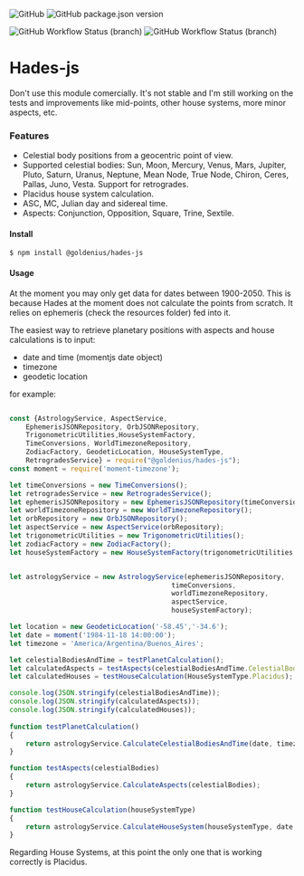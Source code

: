 ![GitHub](https://img.shields.io/github/license/magicalmysticalcat/hades-js?style=flat-square)
![GitHub package.json version](https://img.shields.io/github/package-json/v/magicalmysticalcat/hades-js)

![GitHub Workflow Status (branch)](https://img.shields.io/github/workflow/status/magicalmysticalcat/hades-js/implementation%20tests%20(master)/master?label=integration%20tests%20%28master%29&style=flat-square)
![GitHub Workflow Status (branch)](https://img.shields.io/github/workflow/status/magicalmysticalcat/hades-js/unit%20tests%20(master)/master?label=unit%20tests%20%28master%29&style=flat-square)

# Hades-js

Don't use this module comercially. It's not stable and I'm still working on the tests and improvements like mid-points, other house systems, more minor aspects, etc.

### Features

- Celestial body positions from a geocentric point of view.
- Supported celestial bodies: Sun, Moon, Mercury, Venus, Mars, Jupiter, Pluto, Saturn, Uranus, Neptune,
  Mean Node, True Node, Chiron, Ceres, Pallas, Juno, Vesta. Support for retrogrades.
- Placidus house system calculation.
- ASC, MC, Julian day and sidereal time.
- Aspects: Conjunction, Opposition, Square, Trine, Sextile.

#### Install

`$ npm install @goldenius/hades-js`

#### Usage

At the moment you may only get data for dates between 1900-2050. This is because Hades at the moment does not calculate the points from scratch. It relies on ephemeris (check the resources folder) fed into it.

The easiest way to retrieve planetary positions with aspects and house calculations is to input:
- date and time (momentjs date object)
- timezone
- geodetic location

for example:
```javascript

const {AstrologyService, AspectService, 
    EphemerisJSONRepository, OrbJSONRepository, 
    TrigonometricUtilities,HouseSystemFactory,
    TimeConversions, WorldTimezoneRepository, 
    ZodiacFactory, GeodeticLocation, HouseSystemType,
    RetrogradesService} = require("@goldenius/hades-js");
const moment = require('moment-timezone');

let timeConversions = new TimeConversions();
let retrogradesService = new RetrogradesService();
let ephemerisJSONRepository = new EphemerisJSONRepository(timeConversions,retrogradesService);
let worldTimezoneRepository = new WorldTimezoneRepository();
let orbRepository = new OrbJSONRepository();
let aspectService = new AspectService(orbRepository);
let trigonometricUtilities = new TrigonometricUtilities();
let zodiacFactory = new ZodiacFactory();
let houseSystemFactory = new HouseSystemFactory(trigonometricUtilities,zodiacFactory);


let astrologyService = new AstrologyService(ephemerisJSONRepository, 
                                        timeConversions, 
                                        worldTimezoneRepository,
                                        aspectService,
                                        houseSystemFactory);

let location = new GeodeticLocation('-58.45','-34.6');
let date = moment('1984-11-18 14:00:00');
let timezone = 'America/Argentina/Buenos_Aires';

let celestialBodiesAndTime = testPlanetCalculation();
let calculatedAspects = testAspects(celestialBodiesAndTime.CelestialBodies);
let calculatedHouses = testHouseCalculation(HouseSystemType.Placidus);

console.log(JSON.stringify(celestialBodiesAndTime));
console.log(JSON.stringify(calculatedAspects));
console.log(JSON.stringify(calculatedHouses));
                                        
function testPlanetCalculation()
{
    return astrologyService.CalculateCelestialBodiesAndTime(date, timezone, location);
}

function testAspects(celestialBodies)
{
    return astrologyService.CalculateAspects(celestialBodies);
}

function testHouseCalculation(houseSystemType)
{
    return astrologyService.CalculateHouseSystem(houseSystemType, date, timezone, location);
}
```
Regarding House Systems, at this point the only one that is working correctly is Placidus.
